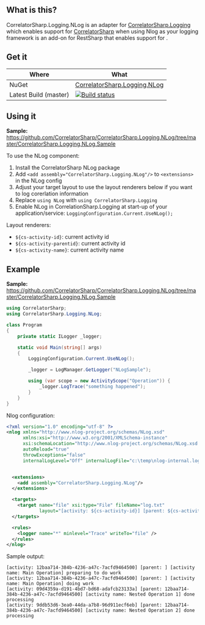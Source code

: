 ## What is this?

CorrelatorSharp.Logging.NLog is an adapter for [CorrelatorSharp.Logging](https://github.com/CorrelatorSharp/CorrelatorSharp.Logging) which enables support for [CorrelatorSharp](http://correlatorsharp.github.io) when using Nlog as your logging framework is an add-on for RestSharp that enables support for . 

## Get it

|   Where    |    What   |
|-------------|-------------|
| NuGet       | [CorrelatorSharp.Logging.NLog](https://www.nuget.org/packages/CorrelatorSharp.Logging.NLog/)
| Latest Build (master)      |   [![Build status](https://ci.appveyor.com/api/projects/status/t4cafqnuo5a22n7i/branch/master?svg=true)](https://ci.appveyor.com/project/CorrelatorSharp/correlatorsharp-logging-nlog/branch/master)  |


## Using it

**Sample:** https://github.com/CorrelatorSharp/CorrelatorSharp.Logging.NLog/tree/master/CorrelatorSharp.Logging.NLog.Sample

To use the NLog component:

1. Install the CorrelatorSharp NLog package
2. Add `<add assembly="CorrelatorSharp.Logging.NLog"/>` to `<extensions>` in the NLog config
3. Adjust your target layout to use the layout renderers below if you want to log corerlation information
4. Replace `using NLog` with `using CorrelatorSharp.Logging`
5. Enable NLog in CorrelationSharp.Logging at start-up of your application/service: `LoggingConfiguration.Current.UseNLog();`

Layout renderers:

 *  `${cs-activity-id}`: current activity id
 *  `${cs-activity-parentid}`: current activity id
 *  `${cs-activity-name}`: current activity name


## Example

**Sample:** https://github.com/CorrelatorSharp/CorrelatorSharp.Logging.NLog/tree/master/CorrelatorSharp.Logging.NLog.Sample


```csharp
using CorrelatorSharp;
using CorrelatorSharp.Logging.NLog;

class Program
{
    private static ILogger _logger;

    static void Main(string[] args)
    {
        LoggingConfiguration.Current.UseNLog();

        _logger = LogManager.GetLogger("NLogSample");

        using (var scope = new ActivityScope("Operation")) {
            _logger.LogTrace("something happened");
        }
    }
}
```

Nlog configuration:

```xml
<?xml version="1.0" encoding="utf-8" ?>
<nlog xmlns="http://www.nlog-project.org/schemas/NLog.xsd"
      xmlns:xsi="http://www.w3.org/2001/XMLSchema-instance"
      xsi:schemaLocation="http://www.nlog-project.org/schemas/NLog.xsd NLog.xsd"
      autoReload="true"
      throwExceptions="false"
      internalLogLevel="Off" internalLogFile="c:\temp\nlog-internal.log" >


  <extensions>
    <add assembly="CorrelatorSharp.Logging.NLog"/>
  </extensions>

  <targets>
    <target name="file" xsi:type="File" fileName="log.txt" 
            layout="[activity: ${cs-activity-id}] [parent: ${cs-activity-parentid}] [activity name: ${cs-activity-name}] ${message}"/>
  </targets>

  <rules>
    <logger name="*" minlevel="Trace" writeTo="file" />
  </rules>
</nlog>
```

Sample output:

```
[activity: 12baa714-384b-4236-a47c-7acfd9464500] [parent: ] [activity name: Main Operation] preparing to do work
[activity: 12baa714-384b-4236-a47c-7acfd9464500] [parent: ] [activity name: Main Operation] doing work
[activity: 09d4359a-d191-4bd7-bd68-adafcb23133a] [parent: 12baa714-384b-4236-a47c-7acfd9464500] [activity name: Nested Operation 1] done processing
[activity: 9ddb53d6-3ea0-44da-a7b8-96d911ecf6eb] [parent: 12baa714-384b-4236-a47c-7acfd9464500] [activity name: Nested Operation 2] done processing

```
